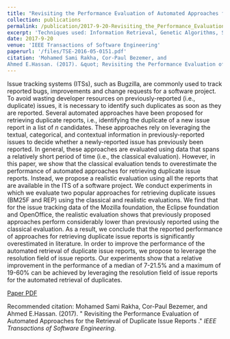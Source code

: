 ```yaml
---
title: "Revisiting the Performance Evaluation of Automated Approaches for the Retrieval of Duplicate Issue Reports"
collection: publications
permalink: /publication/2017-9-20-Revisiting_the_Performance_Evaluation_of_Automated_Approaches_for_the_Retrieval_of_Duplicate_Issue_Reports
excerpt: 'Techniques used: Information Retrieval, Genetic Algorithms, Statistical Analysis and Analysis Visualization.'
date: 2017-9-20
venue: 'IEEE Transactions of Software Engineering'
paperurl: '/files/TSE-2016-05-0151.pdf'
citation: 'Mohamed Sami Rakha, Cor-Paul Bezemer, and
Ahmed E.Hassan. (2017). &quot; Revisiting the Performance Evaluation of Automated Approaches for the Retrieval of Duplicate Issue Reports .&quot; <i>IEEE Transactions of Software Engineering</i>.'
---
```

Issue tracking systems (ITSs), such as Bugzilla, are commonly used to track reported bugs, improvements and change requests for a software project.  To avoid wasting developer resources on previously-reported (i.e., duplicate) issues, it is necessary to identify such duplicates as soon as they are reported. Several automated approaches have been proposed for retrieving duplicate reports, i.e., identifying the duplicate of a new issue report in a list of $n$ candidates. These approaches rely on leveraging the textual, categorical, and contextual information in previously-reported issues to decide whether a newly-reported issue has previously been  reported. In general, these approaches are evaluated using data that spans a relatively  short period of time (i.e., the classical evaluation). However, in this paper, we show that the classical evaluation tends to overestimate the performance of  automated approaches for retrieving duplicate issue reports. Instead, we propose a realistic evaluation using all the reports that are available in the ITS of a software project. We conduct experiments in which we evaluate two popular approaches for retrieving duplicate issues (BM25F and REP) using the classical and realistic evaluations.  We find that for the issue tracking data of the Mozilla foundation, the Eclipse foundation and OpenOffice, the realistic evaluation shows that previously proposed approaches perform considerably lower than previously reported using the classical evaluation. As a result, we conclude that the reported performance of approaches for retrieving duplicate issue reports is significantly overestimated in literature. In order to improve the performance of the automated retrieval of duplicate issue reports, we propose to leverage the resolution field of issue reports. Our experiments show that a relative improvement in the performance of a median of 7-21.5% and a maximum of 19-60% can be achieved by leveraging the resolution field of issue reports for the automated retrieval of duplicates.

[Paper PDF](/files/TSE-2016-05-0151.pdf)

Recommended citation: Mohamed Sami Rakha, Cor-Paul Bezemer, and
Ahmed E.Hassan. (2017). &quot; Revisiting the Performance Evaluation of Automated Approaches for the Retrieval of Duplicate Issue Reports .&quot; <i>IEEE Transactions of Software Engineering</i>.
